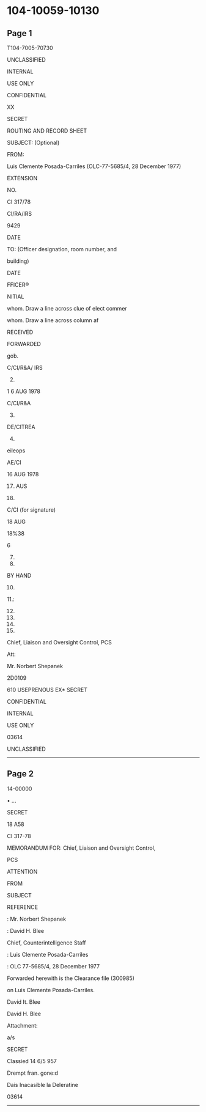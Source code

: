 # 104-10059-10130

## Page 1

T104-7005-70730

UNCLASSIFIED

INTERNAL

USE ONLY

CONFIDENTIAL

XX

SECRET

ROUTING AND RECORD SHEET

SUBJECT: (Optional)

FROM:

Luis Clemente Posada-Carriles (OLC-77-5685/4, 28 December 1977)

EXTENSION

NO.

CI 317/78

CI/RA/IRS

9429

DATE

TO: (Officer designation, room number, and

building)

DATE

FFICER®

NITIAL

whom. Draw a line across clue of elect commer

whom. Draw a line across column af

RECEIVED

FORWARDED

gob.

C/CI/R&A/ IRS

2.

1 6 AUG 1978

C/CI/R&A

3.

DE/CITREA

4.

eileops

AE/CI

16 AUG 1978

17. AUS

5.

C/CI (for signature)

18 AUG

18%38

6

7.

8.

BY HAND

10.

11.:

12.

13.

1.

15.

Chief, Liaison and Oversight Control, PCS

Att:

Mr. Norbert Shepanek

2D0109

610 USEPRENOUS EX* SECRET

CONFIDENTIAL

INTERNAL

USE ONLY

03614

UNCLASSIFIED

---

## Page 2

14-00000

• ...

SECRET

18 A58

CI 317-78

MEMORANDUM FOR: Chief, Liaison and Oversight Control,

PCS

ATTENTION

FROM

SUBJECT

REFERENCE

: Mr. Norbert Shepanek

: David H. Blee

Chief, Counterintelligence Staff

: Luis Clemente Posada-Carriles

: OLC 77-5685/4, 28 December 1977

Forwarded herewith is the Clearance file (300985)

on Luis Clemente Posada-Carriles.

David It. Blee

David H. Blee

Attachment:

a/s

SECRET

Classied 14 6/5 957

Drempt fran. gone:d

Dais Inacasible la Deleratine

03614

---

